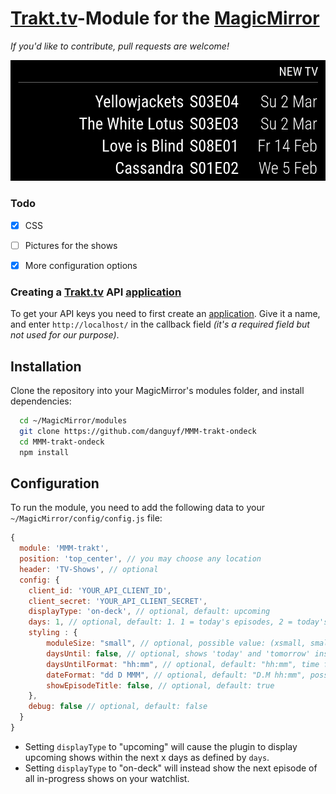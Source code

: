# [Trakt.tv]-Module for the [MagicMirror](https://github.com/MichMich/MagicMirror/)
_If you'd like to contribute, pull requests are welcome!_

![Screenshot](screenshot.png)

### Todo


- [x] CSS
- [ ] Pictures for the shows
- [x] More configuration options


### Creating a [Trakt.tv] API [application]

To get your API keys you need to first create an [application]. Give it a name, and enter `http://localhost/` in the callback field _(it's a required field but not used for our purpose)_.


## Installation

Clone the repository into your MagicMirror's modules folder, and install dependencies:

```sh
  cd ~/MagicMirror/modules
  git clone https://github.com/danguyf/MMM-trakt-ondeck 
  cd MMM-trakt-ondeck
  npm install
```


## Configuration

To run the module, you need to add the following data to your ` ~/MagicMirror/config/config.js` file:

```js
{
  module: 'MMM-trakt',
  position: 'top_center', // you may choose any location
  header: 'TV-Shows', // optional
  config: {
    client_id: 'YOUR_API_CLIENT_ID',
    client_secret: 'YOUR_API_CLIENT_SECRET',
    displayType: 'on-deck', // optional, default: upcoming
    days: 1, // optional, default: 1. 1 = today's episodes, 2 = today's and tomorrow's, 3 = etc...
    styling : {
        moduleSize: "small", // optional, possible value: (xsmall, small, medium, large, xlarge), default: small
        daysUntil: false, // optional, shows 'today' and 'tomorrow' insted of date, default: false
        daysUntilFormat: "hh:mm", // optional, default: "hh:mm", time format after 'today'. Leave empty ("") to hide, possible values: https://momentjs.com/docs/#/displaying/format/
        dateFormat: "dd D MMM", // optional, default: "D.M hh:mm", possible values: https://momentjs.com/docs/#/displaying/format/
        showEpisodeTitle: false, // optional, default: true
    },
    debug: false // optional, default: false
  }
}

```

* Setting `displayType` to "upcoming" will cause the plugin to display upcoming shows within the next x days as defined by `days`.  
* Setting `displayType` to "on-deck" will instead show the next episode of all in-progress shows on your watchlist.


[Trakt.tv]:(https://trakt.tv/)
[application]: (https://trakt.tv/oauth/applications/new)
